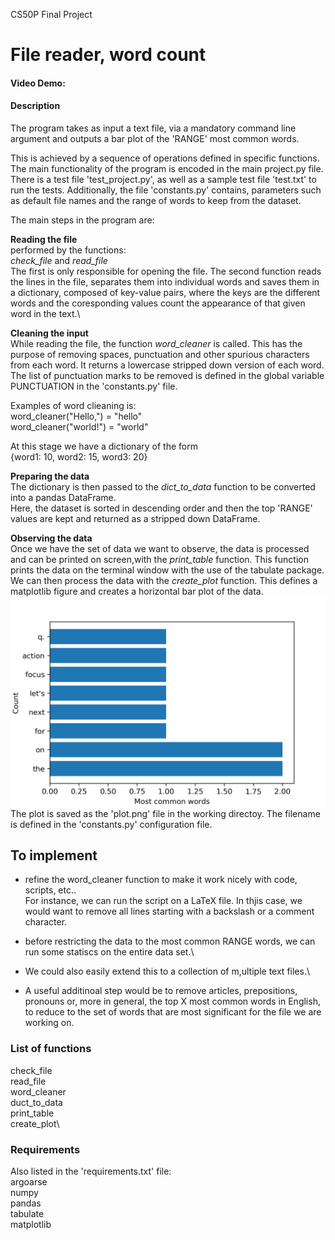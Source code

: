 CS50P Final Project
# File reader, word count 
#### Video Demo:  <a href="https://youtu.be/IqhSozT8-1o"></a> 


#### Description
The program takes as input a text file, via a mandatory command line argument and outputs a bar plot of the 'RANGE' most common words.

This is achieved by a sequence of operations defined in specific functions.
The main functionality of the program is encoded in the main project.py file.
There is a test file 'test_project.py', as well as a sample test file 'test.txt' to run the tests.
Additionally, the file 'constants.py' contains, parameters such as default file names and the range of words to keep from the dataset.

The main steps in the program are:

**Reading the file**\
performed by the functions:\
*check_file* and *read_file*\
The first is only responsible for opening the file. The second function reads the lines in the file, separates them into individual words and saves them in a dictionary, composed of key-value pairs, where the keys are the different words and the coresponding values count the appearance of that given word in the text.\

**Cleaning the input**\
While reading the file, the function *word_cleaner* is called. This has the purpose of removing spaces, punctuation and other spurious characters from each word. It returns a lowercase stripped down version of each word.
The list of punctuation marks to be removed is defined in the global variable PUNCTUATION in the 'constants.py' file.

Examples of word clieaning is:\
word_cleaner("Hello,") = "hello"\
word_cleaner("world!") = "world"

At this stage we have a dictionary of the form\
{word1: 10, word2: 15, word3: 20\}

**Preparing the data**\
The dictionary is then passed to the *dict_to_data* function to be converted into a pandas DataFrame.\
Here, the dataset is sorted in descending order and then the top 'RANGE' values are kept and returned as a stripped down DataFrame.

**Observing the data**\
Once we have the set of data we want to observe, the data is processed and can be printed on screen,with the *print_table* function. This function prints the data on the terminal window with the use of the tabulate package.\
We can then process the data with the *create_plot* function. This defines a matplotlib figure and creates a horizontal bar plot of the data.
<img src="sample_plot.png" alt="Sample Plot" style="height: width:300px;"/>
The plot is saved as the 'plot.png' file in the working directoy.
The filename is defined in the 'constants.py' configuration file.

## To implement
- refine the word_cleaner function to make it work nicely with code, scripts, etc..\
For instance, we can run the script on a LaTeX file. In thjis case, we would want to remove all lines starting with a backslash or a comment character.

- before restricting the data to the most common RANGE words, we can run some statiscs on the entire data set.\
- We could also easily extend this to a collection of m,ultiple text files.\
- A useful additinoal step would be to remove articles, prepositions, pronouns or, more in general, the top X most common words in English, to reduce to the set of words that are most significant for the file we are working on.

### List of functions
check_file\
read_file\
word_cleaner\
duct_to_data\
print_table\
create_plot\

### Requirements
Also listed in the 'requirements.txt' file:\
argoarse\
numpy\
pandas\
tabulate\
matplotlib

